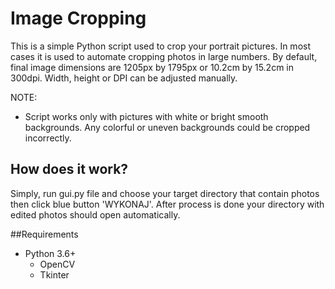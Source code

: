 # Image Cropping

This is a simple Python script used to crop your portrait pictures.
In most cases it is used to automate cropping photos in large numbers.
By default, final image dimensions are 1205px by 1795px or 10.2cm by 15.2cm in 300dpi.
Width, height or DPI can be adjusted manually. 

NOTE: 
* Script works only with pictures with white or bright smooth backgrounds. Any colorful or uneven backgrounds could be cropped incorrectly.

## How does it work?

Simply, run gui.py file and choose your target directory that contain photos then click blue button 'WYKONAJ'.
After process is done your directory with edited photos should open automatically.

##Requirements
* Python 3.6+
    - OpenCV 
    - Tkinter



